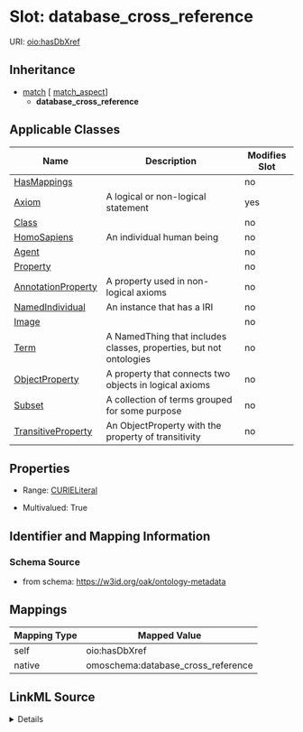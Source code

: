 

# Slot: database_cross_reference



URI: [oio:hasDbXref](http://www.geneontology.org/formats/oboInOwl#hasDbXref)




## Inheritance

* [match](match.md) [ [match_aspect](match_aspect.md)]
    * **database_cross_reference**






## Applicable Classes

| Name | Description | Modifies Slot |
| --- | --- | --- |
| [HasMappings](HasMappings.md) |  |  no  |
| [Axiom](Axiom.md) | A logical or non-logical statement |  yes  |
| [Class](Class.md) |  |  no  |
| [HomoSapiens](HomoSapiens.md) | An individual human being |  no  |
| [Agent](Agent.md) |  |  no  |
| [Property](Property.md) |  |  no  |
| [AnnotationProperty](AnnotationProperty.md) | A property used in non-logical axioms |  no  |
| [NamedIndividual](NamedIndividual.md) | An instance that has a IRI |  no  |
| [Image](Image.md) |  |  no  |
| [Term](Term.md) | A NamedThing that includes classes, properties, but not ontologies |  no  |
| [ObjectProperty](ObjectProperty.md) | A property that connects two objects in logical axioms |  no  |
| [Subset](Subset.md) | A collection of terms grouped for some purpose |  no  |
| [TransitiveProperty](TransitiveProperty.md) | An ObjectProperty with the property of transitivity |  no  |







## Properties

* Range: [CURIELiteral](CURIELiteral.md)

* Multivalued: True





## Identifier and Mapping Information







### Schema Source


* from schema: https://w3id.org/oak/ontology-metadata




## Mappings

| Mapping Type | Mapped Value |
| ---  | ---  |
| self | oio:hasDbXref |
| native | omoschema:database_cross_reference |




## LinkML Source

<details>
```yaml
name: database_cross_reference
from_schema: https://w3id.org/oak/ontology-metadata
rank: 1000
is_a: match
slot_uri: oio:hasDbXref
alias: database_cross_reference
domain_of:
- HasMappings
- Axiom
range: CURIELiteral
multivalued: true

```
</details>